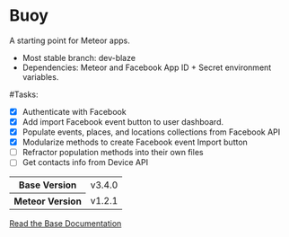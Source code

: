 # Buoy
A starting point for Meteor apps.

- Most stable branch: dev-blaze
- Dependencies: Meteor and Facebook App ID + Secret environment variables.

#Tasks:
- [X] Authenticate with Facebook
- [X] Add import Facebook event button to user dashboard.
- [X] Populate events, places, and locations collections from Facebook API
- [X] Modularize methods to create Facebook event Import button
- [ ] Refractor population methods into their own files
- [ ] Get contacts info from Device API

<table>
  <tbody>
    <tr>
      <th>Base Version</th>
      <td>v3.4.0</td>
    </tr>
    <tr>
      <th>Meteor Version</th>
      <td>v1.2.1</td>
    </tr>
  </tbody>
</table>

[Read the Base Documentation](http://themeteorchef.com/base)
